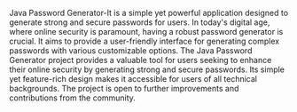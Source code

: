 Java Password Generator-It is a simple yet powerful application designed to generate strong and secure passwords for users. In today's digital age, where online security is paramount, having a robust
password generator is crucial. It aims to provide a user-friendly interface for generating complex passwords with various customizable options. The Java Password Generator project provides a valuable tool 
for users seeking to enhance their online security by generating strong and secure passwords. Its simple yet feature-rich design makes it accessible for users of all technical backgrounds. The project is open 
to further improvements and contributions from the community.
